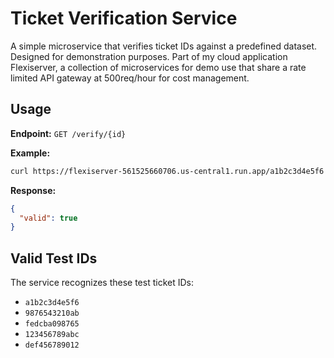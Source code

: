 # Ticket Verification Service

A simple microservice that verifies ticket IDs against a predefined dataset. Designed for demonstration purposes. Part of my cloud application Flexiserver, a collection of microservices for demo use that share a rate limited API gateway at 500req/hour for cost management.

## Usage

**Endpoint:** `GET /verify/{id}`

**Example:**
```bash
curl https://flexiserver-561525660706.us-central1.run.app/a1b2c3d4e5f6
```

**Response:**
```json
{
  "valid": true
}
```

## Valid Test IDs

The service recognizes these test ticket IDs:
- `a1b2c3d4e5f6`
- `9876543210ab`
- `fedcba098765`
- `123456789abc`
- `def456789012`
